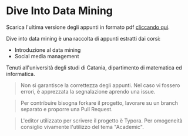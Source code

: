 # Dive Into Data Mining

Scarica l'ultima versione degli appunti in formato pdf [cliccando qui](https://github.com/LemuelPuglisi/DiveIntoDataMining/releases/latest/download/dive_into_data_mining.pdf).

Dive into data mining è una raccolta di appunti estratti dai corsi:

* Introduzione al data mining 
* Social media management

Tenuti all'università degli studi di Catania, dipartimento di matematica ed informatica.

> Non si garantisce la correttezza degli appunti. Nel caso vi fossero errori, è apprezzata la segnalazione aprendo una issue. 

> Per contribuire bisogna forkare il progetto, lavorare su un branch separato e proporre una Pull Request. 

> L'editor utilizzato per scrivere il progetto è Typora. Per omogeneità consiglio vivamente l'utilizzo del tema "Academic". 

